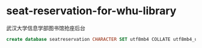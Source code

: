 # seat-reservation-for-whu-library
武汉大学信息学部图书馆抢座后台

```sql
create database seatreservation CHARACTER SET utf8mb4 COLLATE utf8mb4_unicode_ci;
```
